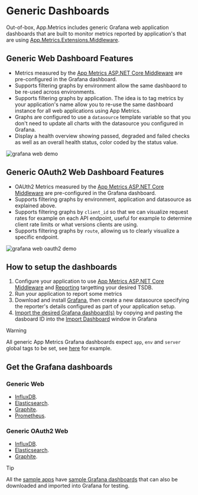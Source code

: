 # Generic Dashboards

Out-of-box, App.Metrics includes generic Grafana web application dashboards that are built to monitor metrics reported by application's that are using [App.Metrics.Extensions.Middleware](nuget-packages.md#appmetricsextensionsmiddleware).

## Generic Web Dashboard Features

- Metrics measured by the [App Metrics ASP.NET Core Middleware](middleware.md) are pre-configured in the Grafana dashboard.
- Supports filtering graphs by environment allow the same dashbaord to be re-used across environments.
- Supports filtering graphs by application. The idea is to tag metrics by your application's name allow you to re-use the same dashboard instance for all web applications using App Metrics.
- Graphs are configured to use a `datasource` template variable so that you don't need to update all charts with the datasource you configured in Grafana.
- Display a health overview showing passed, degraded and failed checks as well as an overall health status, color coded by the status value.

<img alt="grafana web demo" src="https://raw.githubusercontent.com/alhardy/AppMetrics.DocFx/master/images/generic_grafana_dashboard_demo.gif" />

## Generic OAuth2 Web Dashboard Features

- OAUth2 Metrics measured by the [App Metrics ASP.NET Core Middleware](middleware.md#oauth2) are pre-configured in the Grafana dashboard.
- Supports filtering graphs by environment, application and datasource as explained above.
- Supports filtering graphs by `client_id` so that we can visualize request rates for example on each API endpoint, useful for example to determine client rate limits or what versions clients are using.
- Supports filtering graphs by `route`, allowing us to clearly  visualize a specific endpoint. 

<img alt="grafana web oauth2 demo" src="https://raw.githubusercontent.com/alhardy/AppMetrics.DocFx/master/images/generic_grafana_oauth2_dashboard_demo.gif" />

## How to setup the dashboards

1. Configure your application to use [App Metrics ASP.NET Core Middleware](../getting-started/intro.md#configuring-a-web-host) and [Reporting](../reporting/index.md) targetting your desired TSDB.
1. Run your application to report some metrics
1. Download and install [Grafana](https://grafana.com/grafana/download), then create a new datasource specifying the reporter's details configured as part of your application setup.
1. [Import the desired Grafana dashboard(s)](https://grafana.com/dashboards?search=appmetrics) by copying and pasting the dasboard ID into the [Import Dashboard](http://docs.grafana.org/reference/export_import/#importing-a-dashboard) window in Grafana

> [!WARNING]
> All generic App Metrics Grafana dashboards expect `app`, `env` and `server` global tags to be set, see [here](../getting-started/fundamentals/organizing-metrics.md#tagging-helpers) for example.

## Get the Grafana dashboards

### Generic Web

- [InfluxDB](https://grafana.com/dashboards/2125).
- [Elasticsearch](https://grafana.com/dashboards/2140).
- [Graphite](https://grafana.com/dashboards/2192).
- [Prometheus](https://grafana.com/dashboards/2204).

### Generic OAuth2 Web

- [InfluxDB](https://grafana.com/dashboards/2137).
- [Elasticsearch](https://grafana.com/dashboards/2143).
- [Graphite](https://grafana.com/dashboards/2198).

> [!TIP]
> All the [sample apps](../samples/index.md) have [sample Grafana dashboards](https://github.com/alhardy/AppMetrics.Samples/tree/master/grafana_dashboards) that can also be downloaded and imported into Grafana for testing.